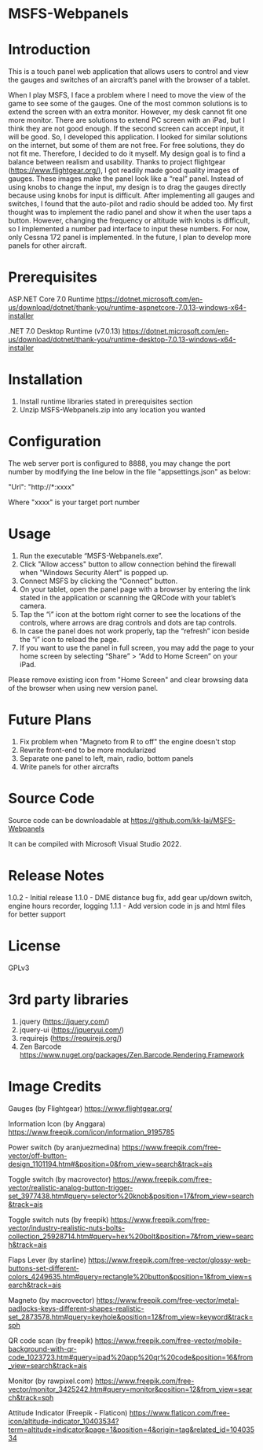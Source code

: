 # MSFS-Webpanels

Introduction
============
This is a touch panel web application that allows users to control and view the gauges and switches of an aircraft’s panel with the browser of a tablet.

When I play MSFS, I face a problem where I need to move the view of the game to see some of the gauges. One of the most common solutions is to extend the screen with an extra monitor. However, my desk cannot fit one more monitor. There are solutions to extend PC screen with an iPad, but I think they are not good enough. If the second screen can accept input, it will be good. So, I developed this application. I looked for similar solutions on the internet, but some of them are not free. For free solutions, they do not fit me. Therefore, I decided to do it myself. My design goal is to find a balance between realism and usability. Thanks to project flightgear (https://www.flightgear.org/), I got readily made good quality images of gauges. These images make the panel look like a “real” panel. Instead of using knobs to change the input, my design is to drag the gauges directly because using knobs for input is difficult. After implementing all gauges and switches, I found that the auto-pilot and radio should be added too. My first thought was to implement the radio panel and show it when the user taps a button. However, changing the frequency or altitude with knobs is difficult, so I implemented a number pad interface to input these numbers. For now, only Cessna 172 panel is implemented. In the future, I plan to develop more panels for other aircraft.

Prerequisites
=============
ASP.NET Core 7.0 Runtime
https://dotnet.microsoft.com/en-us/download/dotnet/thank-you/runtime-aspnetcore-7.0.13-windows-x64-installer

.NET 7.0 Desktop Runtime (v7.0.13)
https://dotnet.microsoft.com/en-us/download/dotnet/thank-you/runtime-desktop-7.0.13-windows-x64-installer

Installation
============
1. Install runtime libraries stated in prerequisites section
2. Unzip MSFS-Webpanels.zip into any location you wanted

Configuration
=============
The web server port is configured to 8888, you may change the port number by modifying the line below in the file "appsettings.json" as below:

"Url": "http://*:xxxx"

Where "xxxx" is your target port number
 
Usage
=====
1. Run the executable “MSFS-Webpanels.exe”.
2. Click "Allow access" button to allow connection behind the firewall when "Windows Security Alert" is popped up.
3. Connect MSFS by clicking the “Connect” button.
4. On your tablet, open the panel page with a browser by entering the link stated in the application or scanning the QRCode with your tablet’s camera.
5. Tap the “i” icon at the bottom right corner to see the locations of the controls, where arrows are drag controls and dots are tap controls.
6. In case the panel does not work properly, tap the “refresh” icon beside the “i” icon to reload the page.
7. If you want to use the panel in full screen, you may add the page to your home screen by selecting “Share” > “Add to Home Screen” on your iPad.

Please remove existing icon from "Home Screen" and clear browsing data of the browser when using new version panel.

Future Plans
============
1. Fix problem when "Magneto from R to off" the engine doesn't stop
2. Rewrite front-end to be more modularized
3. Separate one panel to left, main, radio, bottom panels
4. Write panels for other aircrafts

Source Code
===========
Source code can be downloadable at https://github.com/kk-lai/MSFS-Webpanels 

It can be compiled with Microsoft Visual Studio 2022.

Release Notes
=============
1.0.2 - Initial release
1.1.0 - DME distance bug fix, add gear up/down switch, engine hours recorder, logging
1.1.1 - Add version code in js and html files for better support

License
=======
GPLv3

3rd party libraries
===================
1. jquery (https://jquery.com/)
2. jquery-ui (https://jqueryui.com/)
3. requirejs (https://requirejs.org/)
4. Zen Barcode https://www.nuget.org/packages/Zen.Barcode.Rendering.Framework

Image Credits
=============
Gauges (by Flightgear)
https://www.flightgear.org/

Information Icon (by Anggara)
https://www.freepik.com/icon/information_9195785 

Power switch (by aranjuezmedina)
https://www.freepik.com/free-vector/off-button-design_1101194.htm#&position=0&from_view=search&track=ais

Toggle switch (by macrovector)
https://www.freepik.com/free-vector/realistic-analog-button-trigger-set_3977438.htm#query=selector%20knob&position=17&from_view=search&track=ais

Toggle switch nuts (by freepik)
https://www.freepik.com/free-vector/industry-realistic-nuts-bolts-collection_25928714.htm#query=hex%20bolt&position=7&from_view=search&track=ais

Flaps Lever (by starline)
https://www.freepik.com/free-vector/glossy-web-buttons-set-different-colors_4249635.htm#query=rectangle%20button&position=1&from_view=search&track=ais

Magneto (by macrovector)
https://www.freepik.com/free-vector/metal-padlocks-keys-different-shapes-realistic-set_2873578.htm#query=keyhole&position=12&from_view=keyword&track=sph

QR code scan (by freepik)
https://www.freepik.com/free-vector/mobile-background-with-qr-code_1023723.htm#query=ipad%20app%20qr%20code&position=16&from_view=search&track=ais

Monitor (by rawpixel.com)
https://www.freepik.com/free-vector/monitor_3425242.htm#query=monitor&position=12&from_view=search&track=sph

Attitude Indicator (Freepik - Flaticon)
https://www.flaticon.com/free-icon/altitude-indicator_10403534?term=altitude+indicator&page=1&position=4&origin=tag&related_id=10403534



